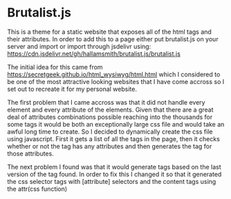 # Brutalist.js

This is a theme for a static website that exposes all of the html tags and
their attributes. In order to add this to a page either put brutalist.js
on your server and import or import through jsdelivr using:
https://cdn.jsdelivr.net/gh/hallamsmith/brutalist.js/brutalist.js

The initial idea for this came from https://secretgeek.github.io/html_wysiwyg/html.html
which I considered to be one of the most attractive looking websites that
I have come accross so I set out to recreate it for my personal website.

The first problem that I came accross was that it did not handle every
element and every attribute of the elements. Given that there are a great
deal of attributes combinations possible reaching into the thousands for
some tags it would be both an exceptionally large css file and would take
an awful long time to create. So I decided to dynamically create the css
file using javascript. First it gets a list of all the tags in the page,
then it checks whether or not the tag has any attributes and then generates
the tag for those attributes.

The next problem I found was that it would generate tags based on the last
version of the tag found. In order to fix this I changed it so that it
generated the css selector tags with [attribute] selectors and the content
tags using the attr(css function)